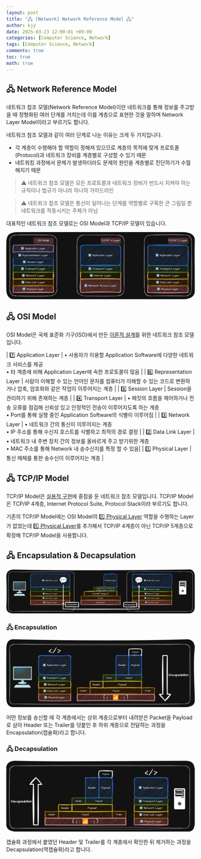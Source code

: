 ```yaml
---
layout: post
title: "🖧 [Network] Network Reference Model 🖧"
author: kjy
date: 2025-03-23 12:00:01 +09:00
categories: [Computer Science, Network]
tags: [Computer Science, Network]
comments: true
toc: true
math: true
---
```


## 🖧 Network Reference Model

네트워크 참조 모델(Network Reference Model)이란 네트워크를 통해 정보를 주고받을 때 정형화된 여러 단계를 거치는데 이를 계층으로 표현한 것을 말하며 Network Layer Model이라고 부르기도 합니다.

네트워크 참조 모델과 같이 여러 단계로 나눈 이유는 크게 두 가지입니다.
- 각 계층이 수행해야 할 역할이 정해져 있으므로 계층의 목적에 맞게 프로토콜(Protocol)과 네트워크 장비를 계층별로 구성할 수 있기 때문
- 네트워킹 과정에서 문제가 발생하더라도 문제의 원인을 계층별로 진단하기가 수월해지기 때문

> ⚠️ 네트워크 참조 모델은 모든 프로토콜과 네트워크 장비가 반드시 지켜야 하는 규칙이나 법규가 아니라 하나의 가이드라인  

> ⚠️ 네트워크 참조 모델은 통신이 일어나는 단계를 역할별로 구획한 큰 그림일 뿐 네트워크를 작동시키는 주체가 아님

대표적인 네트워크 참조 모델로는 OSI Model과 TCP/IP 모델이 있습니다.

![](../../assets/img/network/network_reference_model_1.png)

## 🖧 OSI Model

OSI Model은 국제 표준화 기구(ISO)에서 만든 <u>이론적 설계</u>를 위한 네트워크 참조 모델입니다.

| 7️⃣ Application Layer | • 사용자가 이용할 Application Software에 다양한 네트워크 서비스를 제공 <br/> • 타 계층에 비해 Application Layer에 속한 프로토콜이 많음 |
| 6️⃣ Representation Layer | 사람이 이해할 수 있는 언어인 문자를 컴퓨터가 이해할 수 있는 코드로 변환하거나 압축, 암호화와 같은 작업이 이루어지는 계층 |
| 5️⃣ Session Layer | Session을 관리하기 위해 존재하는 계층 |
| 4️⃣ Transport Layer | • 패킷의 흐름을 제어하거나 전송 오류를 점검해 신뢰성 있고 안정적인 전송이 이루어지도록 하는 계층 <br/> • Port를 통해 실행 중인 Application Software의 식별이 이루어짐 |
| 3️⃣ Network Layer | • 네트워크 간의 통신이 이루어지는 계층 <br/> • IP 주소를 통해 수신지 호스트를 식별하고 최적의 경로 결정 |
| 2️⃣ Data Link Layer | • 네트워크 내 주변 장치 간의 정보를 올바르게 주고 받기위한 계층 <br/> • MAC 주소를 통해 Network 내 송수신지를 특정 할 수 있음|
| 1️⃣ Physical Layer | 통신 매체를 통한 송수신이 이루어지는 계층 |

## 🖧 TCP/IP Model

TCP/IP Model은 <u>실용적 구현</u>에 중점을 둔 네트워크 참조 모델입니다. TCP/IP Model은 TCP/IP 4계층, Internet Protocol Suite, Protocol Stack이라 부르기도 합니다.

기존의 TCP/IP Model에는 OSI Model의 <u>1️⃣ Physical Layer</u> 역할을 수행하는 Layer가 없었는데 <u>1️⃣ Physical Layer</u>를 추가해서 TCP/IP 4계층이 아닌 TCP/IP 5계층으로 확장해 TCP/IP Model을 사용합니다.

## 🖧 Encapsulation & Decapsulation

![](../../assets/img/network/network_reference_model_2.png)

### 🖧 Encapsulation

![](../../assets/img/network/network_reference_model_3.png)

어떤 정보를 송신할 때 각 계층에서는 상위 계층으로부터 내려받은 Packet을 Payload로 삼아 Header 또는 Trailer를 덧붙인 후 하위 계층으로 전달하는 과정을 Encapsulation(캡슐화)라고 합니다.

### 🖧 Decapsulation

![](../../assets/img/network/network_reference_model_4.png)

캡슐화 과정에서 붙였던 Header 및 Trailer를 각 계층에서 확인한 뒤 제거하는 과정을 Decapsulation(역캡슐화)라고 합니다.